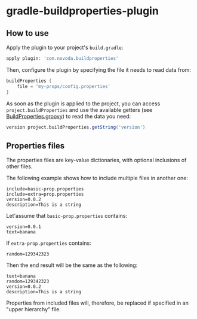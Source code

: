 gradle-buildproperties-plugin
=============================

## How to use

Apply the plugin to your project's `build.gradle`:

```groovy
apply plugin: 'com.novoda.buildproperties'
```

Then, configure the plugin by specifying the file it needs to read data from:

```groovy
buildProperties {
    file = 'my-props/config.properties'
}
```

As soon as the plugin is applied to the project, you can access `project.buildProperties` and use
the available getters (see [BuildProperties.groovy](buildSrc/src/main/groovy/com/novoda/buildproperties/BuildProperties.groovy))
to read the data you need:

```groovy
version project.buildProperties.getString('version')
```

## Properties files

The properties files are key-value dictionaries, with optional inclusions of other files.

The following example shows how to include multiple files in another one:

```properties
include=basic-prop.properties
include=extra=prop.properties
version=0.0.2
description=This is a string
```

Let'assume that `basic-prop.properties` contains:

```properties
version=0.0.1
text=banana
```

If `extra-prop.properties` contains:

```properties
random=129342323
```

Then the end result will be the same as the following:

```properties
text=banana
random=129342323
version=0.0.2
description=This is a string
```

Properties from included files will, therefore, be replaced if specified in an "upper hierarchy" file.
